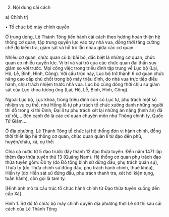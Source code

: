 2. Nội dung cải cách

a) Chính trị

• Tổ chức bộ máy chính quyền

Ở trung ương, Lê Thánh Tông tiến hành cải cách theo hướng hoàn thiện hệ thống cơ quan, tập trung quyền lực vào tay nhà vua, đồng thời tăng cường chế độ kiểm tra, giám sát và hỗ trợ lẫn nhau giữa các cơ quan.

Nhiều cơ quan, chức quan cũ bị bãi bỏ, đặc biệt là những cơ quan, chức quan có nhiều quyền lực. Vị trí và vai trò của các chức quan đại thần suy giảm so với trước. Mọi công việc trong triều đình tập trung về Lục bộ (Lại, Hộ, Lễ, Binh, Hình, Công). Với cấu trúc này, Lục bộ trở thành 6 cơ quan chức năng cao cấp chủ chốt trong bộ máy triều đình, do nhà vua trực tiếp điều hành, chịu trách nhiệm trước nhà vua. Lục bộ cũng đồng thời chịu sự giám sát của Lục khoa tương ứng (Lại, Hộ, Lễ, Binh, Hình, Công).

Ngoài Lục bộ, Lục khoa, trong triều đình còn có Lục tự, phụ trách một số nhiệm vụ cụ thể, như Hồng lô tự phụ trách tổ chức xướng danh những người thi đỗ trong kì thi Đình, Đại lí tự phụ trách xét lại những án nặng (hình án) đã xử rồi,... Bên cạnh đó là các cơ quan chuyên môn như Thông chính ty, Quốc Tử Giám,...

Ở địa phương, Lê Thánh Tông tổ chức lại hệ thống đơn vị hành chính, đồng thời thiết lập hệ thống cơ quan, chức quan quản lí từ đạo đến phủ, huyện/châu, xã, cụ thể:

Chia cả nước từ 5 đạo trước đây thành 12 đạo thừa tuyên. Đến năm 1471 lập thêm đạo thừa tuyên thứ 13 (Quảng Nam). Hệ thống cơ quan phụ trách đạo thừa tuyên gồm: Đô ty (do Đô tổng binh sứ đứng đầu, phụ trách quân sự), Thừa ty (do Thừa chính sứ đứng đầu, phụ trách hành chính, thuế khóa), Hiến ty (do Hiến sát sứ đứng đầu, phụ trách thanh tra, xét hỏi kiện tụng, tuần hành), còn gọi là tam ty.

[Hình ảnh mô tả cấu trúc tổ chức hành chính từ Đạo thừa tuyên xuống đến cấp Xã]

Hình 1. Sơ đồ tổ chức bộ máy chính quyền địa phương thời Lê sơ thi sau cải cách của Lê Thánh Tông